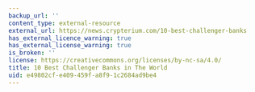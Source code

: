 ```yaml
---
backup_url: ''
content_type: external-resource
external_url: https://news.crypterium.com/10-best-challenger-banks
has_external_licence_warning: true
has_external_license_warning: true
is_broken: ''
license: https://creativecommons.org/licenses/by-nc-sa/4.0/
title: 10 Best Challenger Banks in The World
uid: e49802cf-e409-459f-a8f9-1c2684ad9be4
---
```

